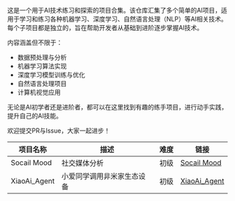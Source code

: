 这是一个用于AI技术练习和探索的项目合集。该仓库汇集了多个简单的AI项目，适用于学习和练习各种机器学习、深度学习、自然语言处理（NLP）等AI相关技术。每个子项目都是独立的，旨在帮助开发者从基础到进阶逐步掌握AI技术。

内容涵盖但不限于：
- 数据预处理与分析
- 机器学习算法实现
- 深度学习模型训练与优化
- 自然语言处理项目
- 计算机视觉应用

无论是AI初学者还是进阶者，都可以在这里找到有趣的练手项目，进行动手实践，提升自己的AI技能。

欢迎提交PR与Issue，大家一起进步！

| 项目名称 | 描述 |  难度 | 链接 |
| -------- | -------- | -------- | -------- |
| Socail Mood | 社交媒体分析 | 初级 | [Socail Mood](/SocailMood) |
| XiaoAi_Agent | 小爱同学调用非米家生态设备 | 初级 | [XiaoAi_Agent](/XiaoAi_Agent) |



